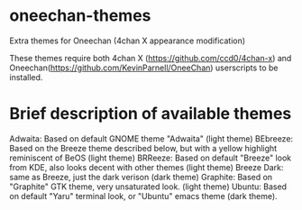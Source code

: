 # oneechan-themes
Extra themes for Oneechan (4chan X appearance modification)

These themes require both 4chan X (https://github.com/ccd0/4chan-x) and Oneechan(https://github.com/KevinParnell/OneeChan) userscripts to be installed.

# Brief description of available themes

Adwaita: Based on default GNOME theme "Adwaita" (light theme)
BEbreeze: Based on the Breeze theme described below, but with a yellow highlight reminiscent of BeOS (light theme)
BRReeze: Based on default "Breeze" look from KDE, also looks decent with other themes (light theme)
Breeze Dark: same as Breeze, just the dark verison (dark theme)
Graphite: Based on "Graphite" GTK theme, very unsaturated look. (light theme)
Ubuntu: Based on default "Yaru" terminal look, or "Ubuntu" emacs theme (dark theme).


